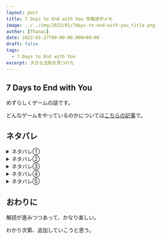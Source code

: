 ```yaml
---
layout: post
title: 7 Days to End with You 攻略途中メモ
image: ../../img/2022/01/7days-to-end-with-you_title.png
author: [Thanai]
date: 2022-01-27T09:00:00.000+09:00
draft: false
tags:
  - 7 Days to End with You
excerpt: 大きな法則を見つけた
---
```


## 7 Days to End with You

めずらしくゲームの話です。

どんなゲームをやっているのかについては[こちらの記事](https://www.4gamer.net/games/615/G061518/20220124091/)で。

## ネタバレ

<details><summary>ネタバレ①</summary><div></br>

**ヒントはカレンダー。**

規則的に並んでいることから数字であるのがわかる。

さらに、これを英単語にして埋めていくと、文字数が完全に一致することがわかる。

![img](../../img/2022/01/7days-to-end-with-you_calendar.PNG)

しかし、同じアルファベットでも単語が違うと対応する文字が違うこともわかる。

</div></details>

<details><summary>ネタバレ②</summary><div></br>

- ネタバレ①で得た数字の情報と本棚の本を組み合わせると色の表現が推測できる
- 2階の部屋で大小に関する表現が推測できる
- 数字と色がわかると、植物の世話や料理が正しく作れるようになる

</div></details>

<details><summary>ネタバレ③</summary><div></br>

**地道に対応表を作っていくと、単語ごとに対応する文字は違うとはいえ、並び順に関しては一定そうなのがわかる。**

まだ未完成だが、おおむね以下のような並び順になっていそうだ。

![img](../../img/2022/01/7days-to-end-with-you_word-oder.jpg)

</div></details>

<details><summary>ネタバレ④</summary><div></br>

2階の実験室にある棚をよく見ると、不自然に何も置かれていない段がある。

触ろうとすると、「no」「touch」と言われるが……。

</div></details>

<details><summary>ネタバレ⑤</summary><div></br>

訪問イベントで、助けに行かず待っていると2階で〈何か〉をしたあの人が降りてくる。

「some」で回答する。

</div></details>

## おわりに

解読が進みつつあって、かなり楽しい。

わかり次第、追加していこうと思う。
